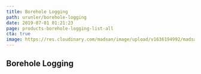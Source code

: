 ```yaml
---
title: Borehole Logging
path: urunler/borehole-logging
date: 2019-07-01 01:21:23
page: products-borehole-logging-list-all
cta: true
image: https://res.cloudinary.com/madsan/image/upload/v1636194992/madsan-stock/IMG_3200_nsgux0.jpg
---
```


## Borehole Logging
